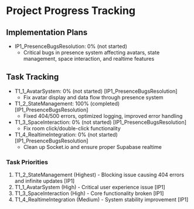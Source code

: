 # Project Progress Tracking

## Implementation Plans
- IP1_PresenceBugsResolution: 0% (not started)
  - Critical bugs in presence system affecting avatars, state management, space interaction, and realtime features

## Task Tracking
- T1_1_AvatarSystem: 0% (not started) [IP1_PresenceBugsResolution]
  - Fix avatar display and data flow through presence system
- T1_2_StateManagement: 100% (completed) [IP1_PresenceBugsResolution]
  - Fixed 404/500 errors, optimized logging, improved error handling
- T1_3_SpaceInteraction: 0% (not started) [IP1_PresenceBugsResolution]
  - Fix room click/double-click functionality
- T1_4_RealtimeIntegration: 0% (not started) [IP1_PresenceBugsResolution]
  - Clean up Socket.io and ensure proper Supabase realtime

### Task Priorities
1. T1_2_StateManagement (Highest) - Blocking issue causing 404 errors and infinite updates [IP1]
2. T1_1_AvatarSystem (High) - Critical user experience issue [IP1] 
3. T1_3_SpaceInteraction (High) - Core functionality broken [IP1]
4. T1_4_RealtimeIntegration (Medium) - System stability improvement [IP1]
